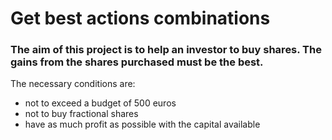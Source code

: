 # Get best actions combinations
### The aim of this project is to help an investor to buy shares. The gains from the shares purchased must be the best.
The necessary conditions are:
- not to exceed a budget of 500 euros
- not to buy fractional shares
- have as much profit as possible with the capital available
